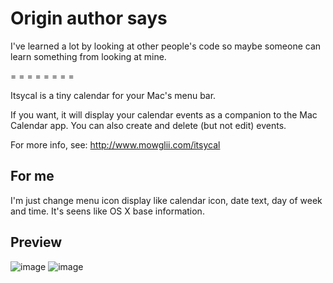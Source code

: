 
# Origin author says
I've learned a lot by looking at other people's code so
maybe someone can learn something from looking at mine.

= = = = = = = =

Itsycal is a tiny calendar for your Mac's menu bar.

If you want, it will display your calendar events as a
companion to the Mac Calendar app. You can also create
and delete (but not edit) events.

For more info, see: http://www.mowglii.com/itsycal

## For me
I'm just change menu icon display like calendar icon, date text, day of week and time. It's seens like OS X base information.

## Preview
![image](https://github.com/EddieChen12/Itsycal/raw/master/preview.png)
![image](https://github.com/EddieChen12/Itsycal/raw/master/preference.png)
